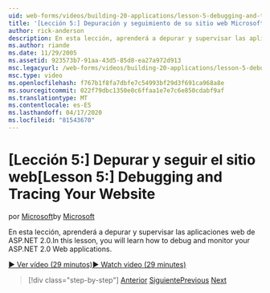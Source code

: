 ```yaml
---
uid: web-forms/videos/building-20-applications/lesson-5-debugging-and-tracing-your-website
title: '[Lección 5:] Depuración y seguimiento de su sitio web Microsoft Docs'
author: rick-anderson
description: En esta lección, aprenderá a depurar y supervisar las aplicaciones web de ASP.NET 2.0.
ms.author: riande
ms.date: 11/29/2005
ms.assetid: 923573b7-91aa-43d5-85d8-ea27a972d913
msc.legacyurl: /web-forms/videos/building-20-applications/lesson-5-debugging-and-tracing-your-website
msc.type: video
ms.openlocfilehash: f767b1f8fa7dbfe7c54993bf29d3f691ca968a8e
ms.sourcegitcommit: 022f79dbc1350e0c6ffaa1e7e7c6e850cdabf9af
ms.translationtype: MT
ms.contentlocale: es-ES
ms.lasthandoff: 04/17/2020
ms.locfileid: "81543670"
---
```

# <a name="lesson-5-debugging-and-tracing-your-website"></a><span data-ttu-id="ac647-103">[Lección 5:] Depurar y seguir el sitio web</span><span class="sxs-lookup"><span data-stu-id="ac647-103">[Lesson 5:] Debugging and Tracing Your Website</span></span>

<span data-ttu-id="ac647-104">por [Microsoft](https://github.com/microsoft)</span><span class="sxs-lookup"><span data-stu-id="ac647-104">by [Microsoft](https://github.com/microsoft)</span></span>

<span data-ttu-id="ac647-105">En esta lección, aprenderá a depurar y supervisar las aplicaciones web de ASP.NET 2.0.</span><span class="sxs-lookup"><span data-stu-id="ac647-105">In this lesson, you will learn how to debug and monitor your ASP.NET 2.0 Web applications.</span></span>

[<span data-ttu-id="ac647-106">&#9654; Ver vídeo (29 minutos)</span><span class="sxs-lookup"><span data-stu-id="ac647-106">&#9654; Watch video (29 minutes)</span></span>](https://channel9.msdn.com/Blogs/ASP-NET-Site-Videos/lesson-5-debugging-and-tracing-your-website)

> [!div class="step-by-step"]
> <span data-ttu-id="ac647-107">[Anterior](lesson-4-understanding-web-application-state.md)
> [Siguiente](lesson-6-working-with-stylesheets-and-master-pages.md)</span><span class="sxs-lookup"><span data-stu-id="ac647-107">[Previous](lesson-4-understanding-web-application-state.md)
[Next](lesson-6-working-with-stylesheets-and-master-pages.md)</span></span>
